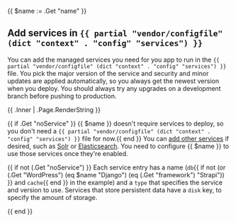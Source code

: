 <!-- shortcode start {{ .Name }} -->
{{ $name := .Get "name" }}
## Add services in `{{ partial "vendor/configfile" (dict "context" . "config" "services") }}`

You can add the managed services you need for you app to run in the  `{{ partial "vendor/configfile" (dict "context" . "config" "services") }}` file.
You pick the major version of the service and security and minor updates are applied automatically,
so you always get the newest version when you deploy.
You should always try any upgrades on a development branch before pushing to production.

{{ .Inner | .Page.RenderString }}

{{ if .Get "noService" }}
{{ $name }} doesn't require services to deploy, so you don't need a `{{ partial "vendor/configfile" (dict "context" . "config" "services") }}` file for now.{{ end }}
You can [add other services](/add-services/_index.md) if desired,
such as [Solr](/add-services/solr.md) or [Elasticsearch](/add-services/elasticsearch.md).
You need to configure {{ $name }} to use those services once they're enabled.

{{ if not (.Get "noService") }}
Each service entry has a name (`db`{{ if not (or (.Get "WordPress") (eq $name "Django") (eq (.Get "framework") "Strapi")) }} and `cache`{{ end }} in the example)
and a `type` that specifies the service and version to use.
Services that store persistent data have a `disk` key, to specify the amount of storage.

{{ end }}
<!-- shortcode end {{ .Name }} -->
